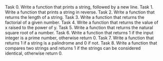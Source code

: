 Task 0. Write a function that prints a string, followed by a new line.
Task 1. Write a function that prints a string in reverse.
Task 2. Write a function that returns the length of a string.
Task 3. Write a function that returns the factorial of a given number.
Task 4. Write a function that returns the value of x raised to the power of y.
Task 5. Write a function that returns the natural square root of a number.
Task 6. Write a function that returns 1 if the input integer is a prime number, otherwise return 0.
Task 7. Write a function that returns 1 if a string is a palindrome and 0 if not.
Task 8. Write a function that compares two strings and returns 1 if the strings can be considered identical, otherwise return 0.
